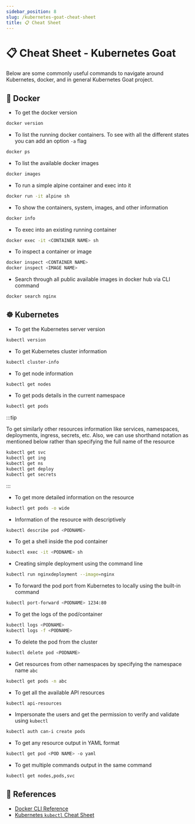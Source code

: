 ```yaml
---
sidebar_position: 8
slug: /kubernetes-goat-cheat-sheet
title: 📋 Cheat Sheet
---
```

# 📋 Cheat Sheet - Kubernetes Goat

Below are some commonly useful commands to navigate around Kubernetes, docker, and in general Kubernetes Goat project.

## 🐳 Docker

* To get the docker version

```bash
docker version
```

* To list the running docker containers. To see with all the different states you can add an option `-a` flag

```bash
docker ps
```

* To list the available docker images

```bash
docker images
```

* To run a simple alpine container and exec into it

```bash
docker run -it alpine sh
```

* To show the containers, system, images, and other information

```bash
docker info
```

* To exec into an existing running container
  
```bash
docker exec -it <CONTAINER NAME> sh
```

* To inspect a container or image

```bash
docker inspect <CONTAINER NAME>
docker inspect <IMAGE NAME>
```

* Search through all public available images in docker hub via CLI command

```bash
docker search nginx
```

## ☸️ Kubernetes

* To get the Kubernetes server version

```bash
kubectl version
```

* To get Kubernetes cluster information

```bash
kubectl cluster-info
```

* To get node information

```bash
kubectl get nodes
```

* To get pods details in the current namespace

```bash
kubectl get pods
```

:::tip

To get similarly other resources information like services, namespaces, deployments, ingress, secrets, etc. Also, we can use shorthand notation as mentioned below rather than specifying the full name of the resource

```bash
kubectl get svc
kubectl get ing
kubectl get ns
kubectl get deploy
kubectl get secrets
```

:::

* To get more detailed information on the resource

```bash
kubectl get pods -o wide
```

* Information of the resource with descriptively

```bash
kubectl describe pod <PODNAME>
```

* To get a shell inside the pod container

```bash
kubectl exec -it <PODNAME> sh
```

* Creating simple deployment using the command line

```bash
kubectl run nginxdeployment --image=nginx
```

* To forward the pod port from Kubernetes to locally using the built-in command

```bash
kubectl port-forward <PODNAME> 1234:80
```

* To get the logs of the pod/container

```bash
kubectl logs <PODNAME>
kubectl logs -f <PODNAME>
```

* To delete the pod from the cluster

```bash
kubectl delete pod <PODNAME>
```

* Get resources from other namespaces by specifying the namespace name `abc`

```bash
kubectl get pods -n abc
```

* To get all the available API resources

```bash
kubectl api-resources
```

* Impersonate the users and get the permission to verify and validate using `kubectl`

```bash
kubectl auth can-i create pods
```

* To get any resource output in YAML format

```bash
kubectl get pod <POD NAME> -o yaml
```

* To get multiple commands output in the same command

```bash
kubectl get nodes,pods,svc
```

## 🔖 References

* [Docker CLI Reference](https://docs.docker.com/engine/reference/commandline/cli/)
* [Kubernetes `kubectl` Cheat Sheet](https://kubernetes.io/docs/reference/kubectl/cheatsheet/)
